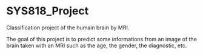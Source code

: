 # SYS818_Project
Classification project of the humain brain by MRI.

The goal of this project is to predict some informations from an image of the brain taken with an MRI such as the age, the gender, the diagnostic, etc.